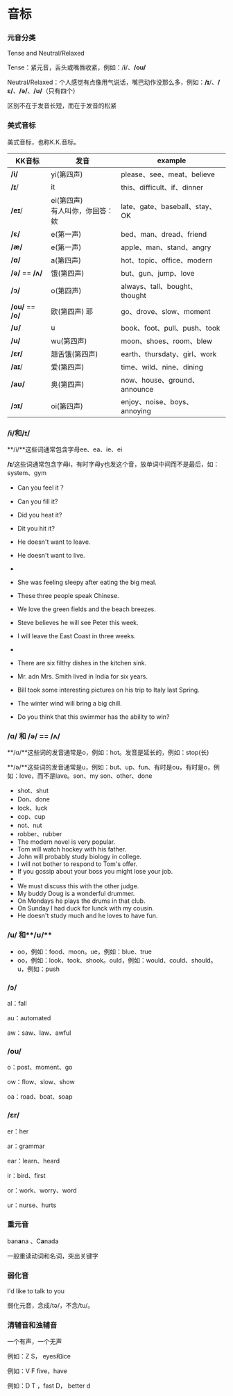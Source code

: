 # 音标

### 元音分类

Tense and Neutral/Relaxed

Tense：紧元音，舌头或嘴唇收紧，例如：/**i**/、**/ou/**

Neutral/Relaxed：个人感觉有点像用气说话，嘴巴动作没那么多，例如：**/ɪ**/、**/ɛ/**、**/ə/**、**/ʊ/**（只有四个）

区别不在于发音长短，而在于发音的松紧

### 美式音标

美式音标，也称K.K.音标。

| KK音标              | 发音                                 | example                        |
| ------------------- | ------------------------------------ | ------------------------------ |
| **/i/**             | yi(第四声)                           | please、see、meat、believe     |
| **/ɪ**/             | it                                   | this、difficult、if、dinner    |
| **/eɪ**/            | ei(第四声)<br />有人叫你，你回答：欸 | late、gate、baseball、stay、OK |
| **/ɛ/**             | e(第一声)                            | bed、man、dread、friend        |
| **/æ/**             | e(第一声)                            | apple、man、stand、angry       |
| **/ɑ/**             | a(第四声)                            | hot、topic、office、modern     |
| **/ə/** == **/ʌ/**  | 饿(第四声)                           | but、gun、jump、love           |
| **/ɔ/**             | o(第四声)                            | always、tall、bought、thought  |
| **/ou/** == **/o/** | 欧(第四声) 耶                        | go、drove、slow、moment        |
| **/ʊ/**             | u                                    | book、foot、pull、push、took   |
| **/u/**             | wu(第四声)                           | moon、shoes、room、blew        |
| **/ɛr/**            | 翘舌饿(第四声)                       | earth、thursdaty、girl、work   |
| **/аɪ**/            | 爱(第四声)                           | time、wild、nine、dining       |
| **/aʊ/**            | 奥(第四声)                           | now、house、ground、announce   |
| **/ɔɪ/**            | oi(第四声)                           | enjoy、noise、boys、annoying   |



### **/i/**和**/ɪ**/

**/i/**这些词通常包含字母ee、ea、ie、ei

**/ɪ**/这些词通常包含字母i，有时字母y也发这个音，放单词中间而不是最后，如：system、gym

- Can you feel it？
- Can you fill it?
- Did you heat it?
- Dit you hit it?
- He doesn't want to leave.
- He doesn't want to live.
- 
- She was feeling sleepy after eating the big meal.
- These three people speak Chinese.
- We love the green fields and the beach breezes.
- Steve believes he will see Peter this week.
- I will leave the East Coast in three weeks.
- 

- There are six filthy dishes in the kitchen sink.
- Mr. adn Mrs. Smith lived in India for six years.
- Bill took some interesting pictures on his trip to Italy last Spring.
- The winter wind will bring a big chill.
- Do you think that this swimmer has the ability to win?



### **/ɑ/** 和 **/ə/** == **/ʌ/**

**/ɑ/**这些词的发音通常是o，例如：hot。发音是延长的，例如：stop(长)

**/ə/**这些词的发音通常是u，例如：but、up、fun、有时是ou，有时是o，例如：love，而不是lave。son、my son、other、done

- shot、shut
- Don、done
- lock、luck
- cop、cup
- not、nut
- robber、rubber
- The modern novel is very popular.
- Tom will watch hockey  with his father.
- John will probably study biology in college.
- I will not bother to respond to Tom's offer.
- If you gossip about your boss you might lose your job.
- 
- We must discuss this with the other judge.
- My buddy Doug is a wonderful drummer.
- On Mondays he plays the drums in that club.
- On Sunday I had duck for lunck with my cousin.
- He doesn't study much and he loves to have fun.



### **/u/** 和**/ʊ/**

- oo，例如：food、moon。ue，例如：blue、true
- oo，例如：look、took、shook。ould，例如：would、could、should。u，例如：push



### **/ɔ/**

al：fall

au：automated

aw：saw、law、awful



### **/ou/** 

o：post、moment、go

ow：flow、slow、show

oa：road、boat、soap



### /ɛr/

er：her

ar：grammar

ear：learn、heard

ir：bird、first

or：work、worry、word

ur：nurse、hurts



### 重元音

ban**a**na 、C**a**nada

一般重读动词和名词，突出关键字



### 弱化音

I'd like to talk to you

弱化元音，念成/tə/，不念/tu/。



### 清辅音和浊辅音

一个有声，一个无声

例如：Z S， eyes和ice

例如：V F five，have

例如：D T ，fast D， better  d